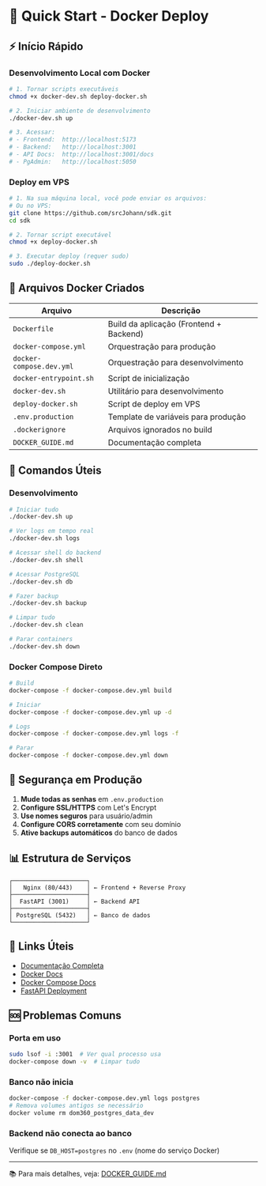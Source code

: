 # 🚀 Quick Start - Docker Deploy

## ⚡ Início Rápido

### Desenvolvimento Local com Docker

```bash
# 1. Tornar scripts executáveis
chmod +x docker-dev.sh deploy-docker.sh

# 2. Iniciar ambiente de desenvolvimento
./docker-dev.sh up

# 3. Acessar:
# - Frontend:  http://localhost:5173
# - Backend:   http://localhost:3001
# - API Docs:  http://localhost:3001/docs
# - PgAdmin:   http://localhost:5050
```

### Deploy em VPS

```bash
# 1. Na sua máquina local, você pode enviar os arquivos:
# Ou no VPS:
git clone https://github.com/srcJohann/sdk.git
cd sdk

# 2. Tornar script executável
chmod +x deploy-docker.sh

# 3. Executar deploy (requer sudo)
sudo ./deploy-docker.sh
```

## 📁 Arquivos Docker Criados

| Arquivo | Descrição |
|---------|-----------|
| `Dockerfile` | Build da aplicação (Frontend + Backend) |
| `docker-compose.yml` | Orquestração para produção |
| `docker-compose.dev.yml` | Orquestração para desenvolvimento |
| `docker-entrypoint.sh` | Script de inicialização |
| `docker-dev.sh` | Utilitário para desenvolvimento |
| `deploy-docker.sh` | Script de deploy em VPS |
| `.env.production` | Template de variáveis para produção |
| `.dockerignore` | Arquivos ignorados no build |
| `DOCKER_GUIDE.md` | Documentação completa |

## 🎯 Comandos Úteis

### Desenvolvimento

```bash
# Iniciar tudo
./docker-dev.sh up

# Ver logs em tempo real
./docker-dev.sh logs

# Acessar shell do backend
./docker-dev.sh shell

# Acessar PostgreSQL
./docker-dev.sh db

# Fazer backup
./docker-dev.sh backup

# Limpar tudo
./docker-dev.sh clean

# Parar containers
./docker-dev.sh down
```

### Docker Compose Direto

```bash
# Build
docker-compose -f docker-compose.dev.yml build

# Iniciar
docker-compose -f docker-compose.dev.yml up -d

# Logs
docker-compose -f docker-compose.dev.yml logs -f

# Parar
docker-compose -f docker-compose.dev.yml down
```

## 🔐 Segurança em Produção

1. **Mude todas as senhas** em `.env.production`
2. **Configure SSL/HTTPS** com Let's Encrypt
3. **Use nomes seguros** para usuário/admin
4. **Configure CORS corretamente** com seu domínio
5. **Ative backups automáticos** do banco de dados

## 📊 Estrutura de Serviços

```
┌─────────────────────┐
│   Nginx (80/443)    │ ← Frontend + Reverse Proxy
├─────────────────────┤
│  FastAPI (3001)     │ ← Backend API
├─────────────────────┤
│ PostgreSQL (5432)   │ ← Banco de dados
└─────────────────────┘
```

## 🔗 Links Úteis

- [Documentação Completa](DOCKER_GUIDE.md)
- [Docker Docs](https://docs.docker.com/)
- [Docker Compose Docs](https://docs.docker.com/compose/)
- [FastAPI Deployment](https://fastapi.tiangolo.com/deployment/)

## 🆘 Problemas Comuns

### Porta em uso
```bash
sudo lsof -i :3001  # Ver qual processo usa
docker-compose down -v  # Limpar tudo
```

### Banco não inicia
```bash
docker-compose -f docker-compose.dev.yml logs postgres
# Remova volumes antigos se necessário
docker volume rm dom360_postgres_data_dev
```

### Backend não conecta ao banco
Verifique se `DB_HOST=postgres` no `.env` (nome do serviço Docker)

---

📚 Para mais detalhes, veja: [DOCKER_GUIDE.md](DOCKER_GUIDE.md)
